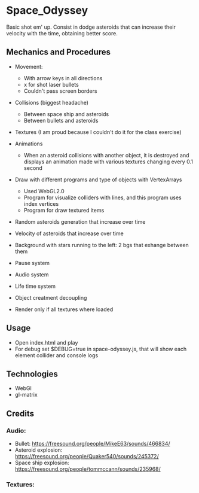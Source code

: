 # Space_Odyssey
Basic shot em' up. Consist in dodge asteroids that can increase their velocity with the time, obtaining better score.

## Mechanics and Procedures
* Movement:
	* With arrow keys in all directions
	* x for shot laser bullets
	* Couldn't pass screen borders

* Collisions (biggest headache)
	* Between space ship and asteroids
	* Between bullets and asteroids

* Textures (I am proud because I couldn't do it for the class exercise)

* Animations
	* When an asteroid collisions with another object, it is destroyed and displays an animation made with various textures changing every 0.1 second

* Draw with different programs and type of objects with VertexArrays
	* Used WebGL2.0
	* Program for visualize colliders with lines, and this program uses index vertices
	* Program for draw textured items

* Random asteroids generation that increase over time

* Velocity of asteroids that increase over time

* Background with stars running to the left: 2 bgs that exhange between them

* Pause system

* Audio system

* Life time system

* Object creatment decoupling	

* Render only if all textures where loaded

## Usage
* Open index.html and play
* For debug set $DEBUG=true in space-odyssey.js, that will show each element collider and console logs


## Technologies
* WebGl
* gl-matrix


## Credits
### Audio:
* Bullet: https://freesound.org/people/MikeE63/sounds/466834/
* Asteroid explosion: https://freesound.org/people/Quaker540/sounds/245372/
* Space ship explosion: https://freesound.org/people/tommccann/sounds/235968/
### Textures:

